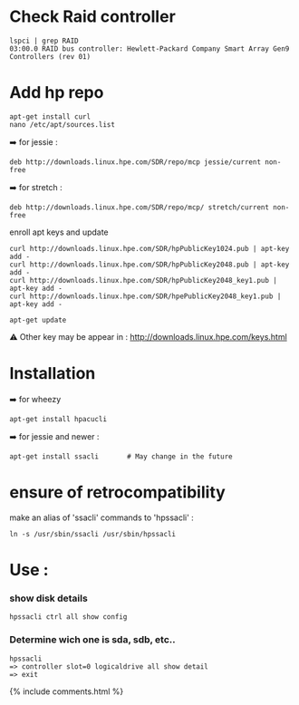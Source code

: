 # Check Raid controller
```shell
lspci | grep RAID
03:00.0 RAID bus controller: Hewlett-Packard Company Smart Array Gen9 Controllers (rev 01)
```

# Add hp repo
```shell
apt-get install curl
nano /etc/apt/sources.list
```
:arrow_right: for jessie :
```shell
deb http://downloads.linux.hpe.com/SDR/repo/mcp jessie/current non-free
```

:arrow_right: for stretch :
```shell
deb http://downloads.linux.hpe.com/SDR/repo/mcp/ stretch/current non-free
```

enroll apt keys and update
```shell
curl http://downloads.linux.hpe.com/SDR/hpPublicKey1024.pub | apt-key add -
curl http://downloads.linux.hpe.com/SDR/hpPublicKey2048.pub | apt-key add -
curl http://downloads.linux.hpe.com/SDR/hpPublicKey2048_key1.pub | apt-key add -
curl http://downloads.linux.hpe.com/SDR/hpePublicKey2048_key1.pub | apt-key add -

apt-get update
```

:warning: Other key may be appear in : http://downloads.linux.hpe.com/keys.html


# Installation

:arrow_right: for wheezy
```shell
apt-get install hpacucli
```

:arrow_right: for jessie and newer :
```shell
apt-get install ssacli       # May change in the future
```

# ensure of retrocompatibility

make an alias of 'ssacli' commands to 'hpssacli' :

```shell
ln -s /usr/sbin/ssacli /usr/sbin/hpssacli
```

# Use :

### show disk details
```shell
hpssacli ctrl all show config
```

### Determine wich one is sda, sdb, etc..
```shell
hpssacli
=> controller slot=0 logicaldrive all show detail
=> exit
```

{% include comments.html %}